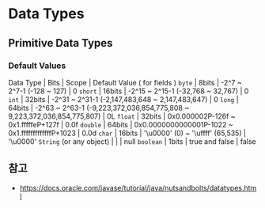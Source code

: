 # Data Types


## Primitive Data Types
### Default Values
Data Type | Bits | Scope | Default Value ( for fields )
`byte` | 8bits | -2^7 ~ 2^7-1 (-128 ~ 127) | 0
`short` | 16bits | -2^15 ~ 2^15-1 (-32,768 ~ 32,767) | 0
`int` | 32bits | -2^31 ~ 2^31-1 (-2,147,483,648 ~ 2,147,483,647) | 0
`long` | 64bits | -2^63 ~ 2^63-1 (-9,223,372,036,854,775,808 ~ 9,223,372,036,854,775,807) | 0L
`float` | 32bits | 0x0.000002P-126f ~ 0x1.fffffeP+127f | 0.0f
`double` | 64bits | 0x0.0000000000001P-1022 ~ 0x1.fffffffffffffP+1023 | 0.0d
`char` | 16bits | '\u0000' (0) ~ '\uffff' (65,535) | '\u0000'
`String` (or any object) |  |  | null
`boolean` | 1bits | true and false | false

## 참고
* https://docs.oracle.com/javase/tutorial/java/nutsandbolts/datatypes.html
